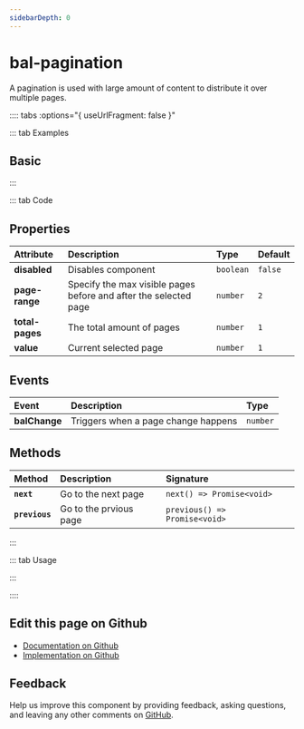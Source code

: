 ```yaml
---
sidebarDepth: 0
---
```


# bal-pagination


<!-- START: human documentation top -->

A pagination is used with large amount of content to distribute it over multiple pages.

<!-- END: human documentation top -->

:::: tabs :options="{ useUrlFragment: false }"

::: tab Examples

## Basic

<ClientOnly><docs-demo-bal-pagination-76></docs-demo-bal-pagination-76></ClientOnly>


:::

::: tab Code

## Properties


| Attribute       | Description                                                      | Type      | Default |
| :-------------- | :--------------------------------------------------------------- | :-------- | :------ |
| **disabled**    | Disables component                                               | `boolean` | `false` |
| **page-range**  | Specify the max visible pages before and after the selected page | `number`  | `2`     |
| **total-pages** | The total amount of pages                                        | `number`  | `1`     |
| **value**       | Current selected page                                            | `number`  | `1`     |

## Events


| Event         | Description                         | Type     |
| :------------ | :---------------------------------- | :------- |
| **balChange** | Triggers when a page change happens | `number` |

## Methods


| Method         | Description            | Signature                     |
| :------------- | :--------------------- | :---------------------------- |
| **`next`**     | Go to the next page    | `next() => Promise<void>`     |
| **`previous`** | Go to the prvious page | `previous() => Promise<void>` |


:::

::: tab Usage

<!-- START: human documentation usage -->

<!-- END: human documentation usage -->

:::


::::

## Edit this page on Github

* [Documentation on Github](https://github.com/baloise/design-system/blob/master/docs/src/components/components/bal-pagination.md)
* [Implementation on Github](https://github.com/baloise/design-system/blob/master/packages/components/src/components/bal-pagination)

## Feedback

Help us improve this component by providing feedback, asking questions, and leaving any other comments on [GitHub](https://github.com/baloise/design-system/issues/new).

